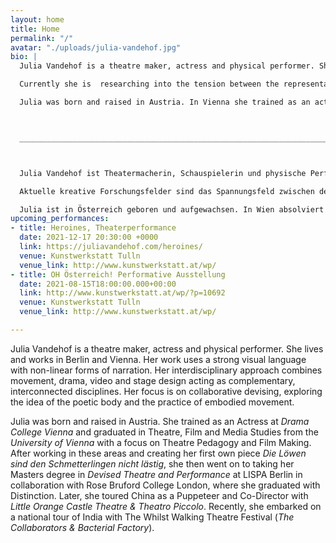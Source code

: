 ```yaml
---
layout: home
title: Home
permalink: "/"
avatar: "./uploads/julia-vandehof.jpg"
bio: |
  Julia Vandehof is a theatre maker, actress and physical performer. She lives and works in Lower Austria and Berlin. Her work uses a strong visual language with non-linear forms of narration. An interdisciplinary approach combines movement, drama, video and stage design as complementary, interconnected disciplines. Her focus is on collaborative devising, exploring the poetic body and the practice of embodied movement.

  Currently she is  researching into the tension between the representation and reality of gender roles in (mythological) stories, and a poetic view onto dys/utopian future worlds.

  Julia was born and raised in Austria. In Vienna she trained as an actress and in the basics of filmmaking. She graduated in Theatre, Film and Media Studies with a focus on Theatre Pedagogy. After working in these areas and creating her first own performance ‚Die Löwen sind den Schmetterlingen nicht lästig`, she then went on to taking her Masters degree in ‚Devised Theatre and Performance’ at arthaus/LISPA Berlin in collaboration with Rose Bruford College London.



  ______________________________________________________________________________



  Julia Vandehof ist Theatermacherin, Schauspielerin und physische Performerin. Sie lebt und arbeitet in Niederösterreich und Berlin. Ihre Arbeit kennzeichnet eine starke visuelle Sprache mit nichtlinearen Erzählformen. Dabei kombiniert sie Bewegung, Drama, Video und Bühnenbild als komplementäre, miteinander verbundene Disziplinen. Ihr Fokus liegt auf kollaborativen Stückentwicklungen, der Erforschung des poetischen Körpers und der Praxis von Embodied Movement.

  Aktuelle kreative Forschungsfelder sind das Spannungsfeld zwischen der Repräsentation und der Realität von Geschlechterrollen in (mythologischen) Geschichte, und ein poetischer Blick auf dys/utopische Zukunfts-Welten.

  Julia ist in Österreich geboren und aufgewachsen. In Wien absolviert sie eine Ausbildung zur Schauspielerin und in den Grundlagen des Filmemachens. Sie schließt ihr Studium der Theater-, Film- und Medienwissenschaften mit Schwerpunkt Theaterpädagogik ab. Nachdem sie in diesen Bereichen gearbeitet und ihr erstes eigenes Stück ‚Die Löwen sind den Schmetterlingen nicht lästig’ entwickelt hatte, entschließt sie sich ihrer künstlerischen Praxis volle Aufmerksamkeit zu schenken und macht ihren Master in „Devised Theatre and Performance“ (arthaus / LISPA Berlin und Rose Bruford College London).
upcoming_performances:
- title: Heroines, Theaterperformance
  date: 2021-12-17 20:30:00 +0000
  link: https://juliavandehof.com/heroines/
  venue: Kunstwerkstatt Tulln
  venue_link: http://www.kunstwerkstatt.at/wp/
- title: OH Österreich! Performative Ausstellung
  date: 2021-08-15T18:00:00.000+00:00
  link: http://www.kunstwerkstatt.at/wp/?p=10692
  venue: Kunstwerkstatt Tulln
  venue_link: http://www.kunstwerkstatt.at/wp/

---
```

Julia Vandehof is a theatre maker, actress and physical performer. She lives and works in Berlin and Vienna. Her work uses a strong visual language with non-linear forms of narration. Her interdisciplinary approach combines movement, drama, video and stage design acting as complementary, interconnected disciplines. Her focus is on collaborative devising, exploring the idea of the poetic body and the practice of embodied movement.

Julia was born and raised in Austria. She trained as an Actress at _Drama College Vienna_ and graduated in Theatre, Film and Media Studies from the _University of Vienna_ with a focus on Theatre Pedagogy and Film Making. After working in these areas and creating her first own piece _Die Löwen sind den Schmetterlingen nicht lästig_, she then went on to taking her Masters degree in _Devised Theatre and Performance_ at LISPA Berlin in collaboration with Rose Bruford College London, where she graduated with Distinction. Later, she toured China as a Puppeteer and Co-Director with _Little Orange Castle Theatre & Theatro Piccolo_. Recently, she embarked on a national tour of India with The Whilst Walking Theatre Festival (_The Collaborators & Bacterial Factory_).